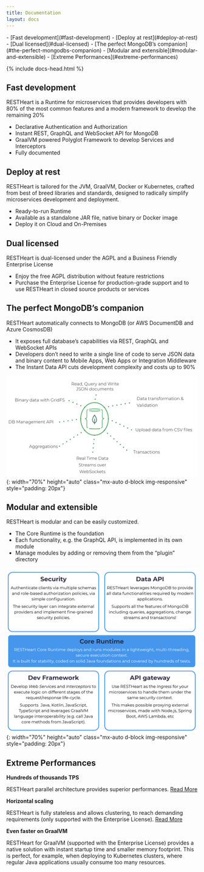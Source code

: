 ```yaml
---
title: Documentation
layout: docs
---
```


<div markdown="1" class="d-none d-xl-block col-xl-2 order-last bd-toc">
- [Fast development](#fast-development)
- [Deploy at rest](#deploy-at-rest)
- [Dual licensed](#dual-licensed)
- [The perfect MongoDB’s companion](#the-perfect-mongodbs-companion)
- [Modular and extensible](#modular-and-extensible)
- [Extreme Performances](#extreme-performances)

</div>

<div markdown="1" class="col-12 col-md-9 col-xl-8 py-md-3 bd-content">

{% include docs-head.html %}

## Fast development

RESTHeart is a Runtime for microservices that provides developers with 80% of
the most common features and a modern framework to develop the remaining
20%
- Declarative Authentication and Authorization
- Instant REST, GraphQL and WebSocket API for MongoDB
- GraalVM powered Polyglot Framework to develop Services and Interceptors
- Fully documented

## Deploy at rest

RESTHeart is tailored for the JVM, GraalVM, Docker or Kubernetes, crafted from
best of breed libraries and standards, designed to radically simplify
microservices development and deployment.
- Ready-to-run Runtime
- Available as a standalone JAR file, native binary or Docker image
- Deploy it on Cloud and On-Premises

## Dual licensed

RESTHeart is dual-licensed under the AGPL and a Business Friendly Enterprise
License
- Enjoy the free AGPL distribution without feature restrictions
- Purchase the Enterprise License for production-grade support and to use
RESTHeart in closed source products or services

## The perfect MongoDB’s companion

RESTHeart automatically connects to MongoDB (or AWS DocumentDB and Azure CosmosDB)
- It exposes full database’s capabilities via REST, GraphQL and WebSocket APIs
- Developers don’t need to write a single line of code to serve JSON data and
binary content to Mobile Apps, Web Apps or Integration Middleware
- The Instant Data API cuts development complexity and costs up to 90%

![MongoDB Supported Features](/images/mongodb-supported-features.png){: width="70%" height="auto" class="mx-auto d-block img-responsive" style="padding: 20px"}

## Modular and extensible

RESTHeart is modular and can be easily customized.
- The Core Runtime is the foundation
- Each functionality, e.g. the GraphQL API, is implemented in its own module
- Manage modules by adding or removing them from the “plugin” directory

![Modular and extensible](/images/modular-and-extensible.png){: width="70%" height="auto" class="mx-auto d-block img-responsive" style="padding: 20px"}

## Extreme Performances

**Hundreds of thousands TPS**

RESTHeart parallel architecture provides superior performances.
[Read More](/docs/performances)

**Horizontal scaling**

RESTHeart is fully stateless and allows clustering, to
reach demanding requirements (only supported with
the Enterprise License).
[Read More](/docs/clustering)

**Even faster on GraalVM**

RESTHeart for GraalVM (supported with the Enterprise License) provides a native solution
with instant startup time and smaller memory footprint. This is perfect, for example, when
deploying to Kubernetes clusters, where regular Java applications usually consume too
many resources.

</div>
